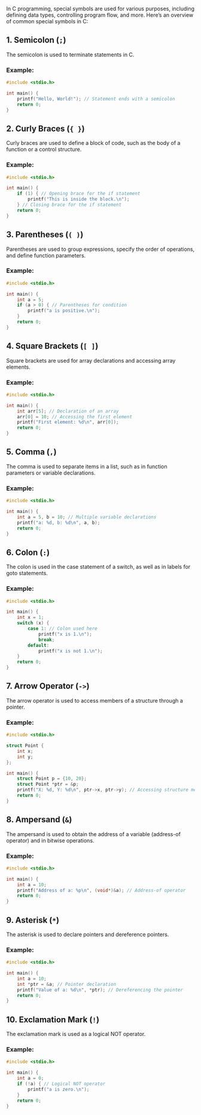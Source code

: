 
In C programming, special symbols are used for various purposes, including defining data types, controlling program flow, and more. Here’s an overview of common special symbols in C:

## 1. Semicolon (`;`)

The semicolon is used to terminate statements in C.

### Example:

```c
#include <stdio.h>

int main() {
    printf("Hello, World!"); // Statement ends with a semicolon
    return 0;
}
```

## 2. Curly Braces (`{ }`)

Curly braces are used to define a block of code, such as the body of a function or a control structure.

### Example:

```c
#include <stdio.h>

int main() {
    if (1) { // Opening brace for the if statement
        printf("This is inside the block.\n");
    } // Closing brace for the if statement
    return 0;
}
```

## 3. Parentheses (`( )`)

Parentheses are used to group expressions, specify the order of operations, and define function parameters.

### Example:

```c
#include <stdio.h>

int main() {
    int a = 5;
    if (a > 0) { // Parentheses for condition
        printf("a is positive.\n");
    }
    return 0;
}
```

## 4. Square Brackets (`[ ]`)

Square brackets are used for array declarations and accessing array elements.

### Example:

```c
#include <stdio.h>

int main() {
    int arr[5]; // Declaration of an array
    arr[0] = 10; // Accessing the first element
    printf("First element: %d\n", arr[0]);
    return 0;
}
```

## 5. Comma (`,`)

The comma is used to separate items in a list, such as in function parameters or variable declarations.

### Example:

```c
#include <stdio.h>

int main() {
    int a = 5, b = 10; // Multiple variable declarations
    printf("a: %d, b: %d\n", a, b);
    return 0;
}
```

## 6. Colon (`:`)

The colon is used in the case statement of a switch, as well as in labels for goto statements.

### Example:

```c
#include <stdio.h>

int main() {
    int x = 1;
    switch (x) {
        case 1: // Colon used here
            printf("x is 1.\n");
            break;
        default:
            printf("x is not 1.\n");
    }
    return 0;
}
```

## 7. Arrow Operator (`->`)

The arrow operator is used to access members of a structure through a pointer.

### Example:

```c
#include <stdio.h>

struct Point {
    int x;
    int y;
};

int main() {
    struct Point p = {10, 20};
    struct Point *ptr = &p;
    printf("X: %d, Y: %d\n", ptr->x, ptr->y); // Accessing structure members using the arrow operator
    return 0;
}
```

## 8. Ampersand (`&`)

The ampersand is used to obtain the address of a variable (address-of operator) and in bitwise operations.

### Example:

```c
#include <stdio.h>

int main() {
    int a = 10;
    printf("Address of a: %p\n", (void*)&a); // Address-of operator
    return 0;
}
```

## 9. Asterisk (`*`)

The asterisk is used to declare pointers and dereference pointers.

### Example:

```c
#include <stdio.h>

int main() {
    int a = 10;
    int *ptr = &a; // Pointer declaration
    printf("Value of a: %d\n", *ptr); // Dereferencing the pointer
    return 0;
}
```

## 10. Exclamation Mark (`!`)

The exclamation mark is used as a logical NOT operator.

### Example:

```c
#include <stdio.h>

int main() {
    int a = 0;
    if (!a) { // Logical NOT operator
        printf("a is zero.\n");
    }
    return 0;
}
```
